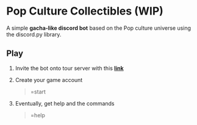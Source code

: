 # Pop Culture Collectibles (WIP)

A simple **gacha-like discord bot** based on the Pop culture universe using the discord.py library.

## Play

1. Invite the bot onto tour server with this [**link**](https://discord.com/api/oauth2/authorize?client_id=718073137610227753&permissions=0&scope=bot)

2. Create your game account
   > =start

3. Eventually, get help and the commands
   > =help
